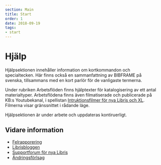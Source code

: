```yaml
---
section: Main
title: Start
order: 1
date: 2018-09-19
tags:
- start
---
```


# Hjälp

Hjälpsektionen innehåller information om kortkommandon och specialtecken. Här finns också en sammanfattning av BIBFRAME på svenska, tillsammans med en kort parlör för de vanligaste termerna. 

Under rubriken Arbetsflöden finns hjälptexter för katalogisering av ett antal materialtyper. Arbetsflödena finns även filmatiserade och publicerade på KB:s Youtubekanal, i spellistan [Intruktionsfilmer för nya Libris och XL](https://www.youtube.com/playlist?list=PLZVkEICvA5-GRT2oJQmLgq_2Pksx6zYPy). Filmerna visar gränssnittet i rådande läge. 

Hjälpsektionen är under arbete och uppdateras kontiruerligt. 

## Vidare information

* [Felrapporering](https://goo.gl/forms/3mL7jTlEpbU3BQM13) 
* [Librisbloggen](https://librisbloggen.kb.se)
* [Supportforum för nya Libris](https://kundo.se/org/librisxl/) 
* [Ändringsförlsag](https://goo.gl/forms/dPxkhMqE10RvKQFE2) 
